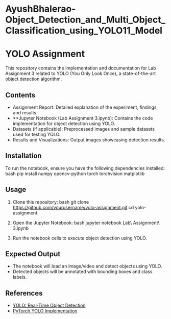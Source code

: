 # AyushBhalerao-Object_Detection_and_Multi_Object_Classification_using_YOLO11_Model

# YOLO Assignment

This repository contains the implementation and documentation for Lab Assignment 3 related to YOLO (You Only Look Once), a state-of-the-art object detection algorithm.

## Contents
- Assignment Report: Detailed explanation of the experiment, findings, and results.
- **Jupyter Notebook (Lab Assignment 3.ipynb): Contains the code implementation for object detection using YOLO.
- Datasets (if applicable): Preprocessed images and sample datasets used for testing YOLO.
- Results and Visualizations: Output images showcasing detection results.

## Installation
To run the notebook, ensure you have the following dependencies installed:
bash
pip install numpy opencv-python torch torchvision matplotlib


## Usage
1. Clone this repository:
   bash
   git clone https://github.com/yourusername/yolo-assignment.git
   cd yolo-assignment
   
2. Open the Jupyter Notebook:
   bash
   jupyter notebook Lab\ Assignment\ 3.ipynb
   
3. Run the notebook cells to execute object detection using YOLO.

## Expected Output
- The notebook will load an image/video and detect objects using YOLO.
- Detected objects will be annotated with bounding boxes and class labels.

## References
- [YOLO: Real-Time Object Detection](https://pjreddie.com/darknet/yolo/)
- [PyTorch YOLO Implementation](https://github.com/ultralytics/yolov5)
